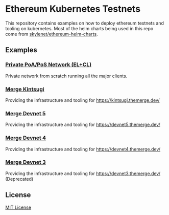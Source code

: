 # Ethereum Kubernetes Testnets

This repository contains examples on how to deploy ethereum testnets and tooling on kubernetes.
Most of the helm charts being used in this repo come from [skylenet/ethereum-helm-charts](https://github.com/skylenet/ethereum-helm-charts/).

## Examples

### [Private PoA/PoS Network (EL+CL)](private-poa-el-cl)

Private network from scratch running all the major clients.

### [Merge Kintsugi](public-merge-kintsugi)

Providing the infrastructure and tooling for https://kintsugi.themerge.dev/

### [Merge Devnet 5](public-merge-devnet4)

Providing the infrastructure and tooling for https://devnet5.themerge.dev/

### [Merge Devnet 4](public-merge-devnet4)

Providing the infrastructure and tooling for https://devnet4.themerge.dev/

### [Merge Devnet 3](public-merge-devnet3)

Providing the infrastructure and tooling for https://devnet3.themerge.dev/  (Deprecated)


## License

[MIT License](LICENSE)
